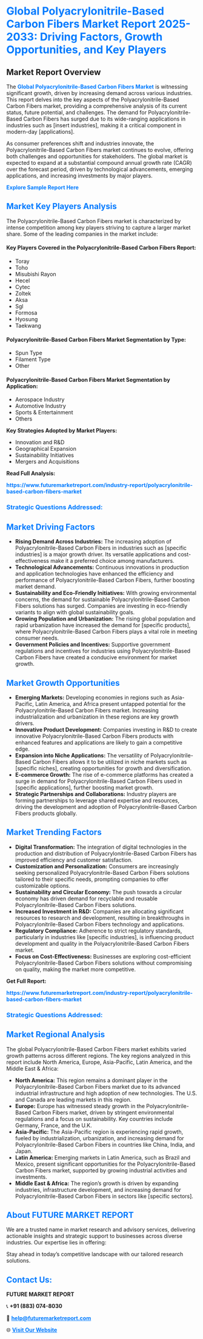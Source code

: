 <h1 style="color: #007BFF;">Global Polyacrylonitrile-Based Carbon Fibers Market Report 2025-2033: Driving Factors, Growth Opportunities, and Key Players</h1>

<section id="overview">
<h2>Market Report Overview</h2>
<p>The <a href="https://www.futuremarketreport.com/industry-report/polyacrylonitrile-based-carbon-fibers-market" style="color: #007BFF; text-decoration: none;"><strong>Global Polyacrylonitrile-Based Carbon Fibers Market</strong></a> is witnessing significant growth, driven by increasing demand across various industries. This report delves into the key aspects of the Polyacrylonitrile-Based Carbon Fibers market, providing a comprehensive analysis of its current status, future potential, and challenges. The demand for Polyacrylonitrile-Based Carbon Fibers has surged due to its wide-ranging applications in industries such as [insert industries], making it a critical component in modern-day [applications].</p>
<p>As consumer preferences shift and industries innovate, the Polyacrylonitrile-Based Carbon Fibers market continues to evolve, offering both challenges and opportunities for stakeholders. The global market is expected to expand at a substantial compound annual growth rate (CAGR) over the forecast period, driven by technological advancements, emerging applications, and increasing investments by major players.</p>
</section>

<section id="overview">
<p><a href="https://www.futuremarketreport.com/request-sample/reportId=29955" style="color: #007BFF; text-decoration: none;"><strong>Explore Sample Report Here</strong></a></p>
</section>

<section id="key-players">
<h2 style="color: #007BFF;">Market Key Players Analysis</h2>
<p>The Polyacrylonitrile-Based Carbon Fibers market is characterized by intense competition among key players striving to capture a larger market share. Some of the leading companies in the market include:</p>
<h4>Key Players Covered in the Polyacrylonitrile-Based Carbon Fibers Report:</h4>
<ul><li>Toray</li><li>Toho</li><li>Misubishi Rayon</li><li>Hecel</li><li>Cytec</li><li>Zoltek</li><li>Aksa</li><li>Sgl</li><li>Formosa</li><li>Hyosung</li><li>Taekwang</li></ul>
<h4>Polyacrylonitrile-Based Carbon Fibers Market Segmentation by Type:</h4>
<ul><li>Spun Type</li><li>Filament Type</li><li>Other</li></ul>

<h4>Polyacrylonitrile-Based Carbon Fibers Market Segmentation by Application:</h4>
<ul><li>Aerospace Industry</li><li>Automotive Industry</li><li>Sports &amp; Entertainment</li><li>Others</li></ul>
<p><strong>Key Strategies Adopted by Market Players:</strong></p>
<ul>
<li>Innovation and R&D</li>
<li>Geographical Expansion</li>
<li>Sustainability Initiatives</li>
<li>Mergers and Acquisitions</li>
</ul>
</section>

<section>
<p><strong>Read Full Analysis: </strong></p><a href="https://www.futuremarketreport.com/industry-report/polyacrylonitrile-based-carbon-fibers-market" style="color: #007BFF; text-decoration: none;"><strong>https://www.futuremarketreport.com/industry-report/polyacrylonitrile-based-carbon-fibers-market</strong></a>
<h3 style="color: #007BFF;">Strategic Questions Addressed:</h3>
</section>

<section id="driving-factors">
<h2 style="color: #007BFF;">Market Driving Factors</h2>
<ul>
<li><strong>Rising Demand Across Industries:</strong> The increasing adoption of Polyacrylonitrile-Based Carbon Fibers in industries such as [specific industries] is a major growth driver. Its versatile applications and cost-effectiveness make it a preferred choice among manufacturers.</li>
<li><strong>Technological Advancements:</strong> Continuous innovations in production and application technologies have enhanced the efficiency and performance of Polyacrylonitrile-Based Carbon Fibers, further boosting market demand.</li>
<li><strong>Sustainability and Eco-Friendly Initiatives:</strong> With growing environmental concerns, the demand for sustainable Polyacrylonitrile-Based Carbon Fibers solutions has surged. Companies are investing in eco-friendly variants to align with global sustainability goals.</li>
<li><strong>Growing Population and Urbanization:</strong> The rising global population and rapid urbanization have increased the demand for [specific products], where Polyacrylonitrile-Based Carbon Fibers plays a vital role in meeting consumer needs.</li>
<li><strong>Government Policies and Incentives:</strong> Supportive government regulations and incentives for industries using Polyacrylonitrile-Based Carbon Fibers have created a conducive environment for market growth.</li>
</ul>
</section>

<section id="growth-opportunities">
<h2 style="color: #007BFF;">Market Growth Opportunities</h2>
<ul>
<li><strong>Emerging Markets:</strong> Developing economies in regions such as Asia-Pacific, Latin America, and Africa present untapped potential for the Polyacrylonitrile-Based Carbon Fibers market. Increasing industrialization and urbanization in these regions are key growth drivers.</li>
<li><strong>Innovative Product Development:</strong> Companies investing in R&D to create innovative Polyacrylonitrile-Based Carbon Fibers products with enhanced features and applications are likely to gain a competitive edge.</li>
<li><strong>Expansion into Niche Applications:</strong> The versatility of Polyacrylonitrile-Based Carbon Fibers allows it to be utilized in niche markets such as [specific niches], creating opportunities for growth and diversification.</li>
<li><strong>E-commerce Growth:</strong> The rise of e-commerce platforms has created a surge in demand for Polyacrylonitrile-Based Carbon Fibers used in [specific applications], further boosting market growth.</li>
<li><strong>Strategic Partnerships and Collaborations:</strong> Industry players are forming partnerships to leverage shared expertise and resources, driving the development and adoption of Polyacrylonitrile-Based Carbon Fibers products globally.</li>
</ul>
</section>

<section id="trending-factors">
<h2 style="color: #007BFF;">Market Trending Factors</h2>
<ul>
<li><strong>Digital Transformation:</strong> The integration of digital technologies in the production and distribution of Polyacrylonitrile-Based Carbon Fibers has improved efficiency and customer satisfaction.</li>
<li><strong>Customization and Personalization:</strong> Consumers are increasingly seeking personalized Polyacrylonitrile-Based Carbon Fibers solutions tailored to their specific needs, prompting companies to offer customizable options.</li>
<li><strong>Sustainability and Circular Economy:</strong> The push towards a circular economy has driven demand for recyclable and reusable Polyacrylonitrile-Based Carbon Fibers solutions.</li>
<li><strong>Increased Investment in R&D:</strong> Companies are allocating significant resources to research and development, resulting in breakthroughs in Polyacrylonitrile-Based Carbon Fibers technology and applications.</li>
<li><strong>Regulatory Compliance:</strong> Adherence to strict regulatory standards, particularly in industries like [specific industries], is influencing product development and quality in the Polyacrylonitrile-Based Carbon Fibers market.</li>
<li><strong>Focus on Cost-Effectiveness:</strong> Businesses are exploring cost-efficient Polyacrylonitrile-Based Carbon Fibers solutions without compromising on quality, making the market more competitive.</li>
</ul>
</section>

<section>
<p><strong>Get Full Report: </strong></p><a href="https://www.futuremarketreport.com/industry-report/polyacrylonitrile-based-carbon-fibers-market" style="color: #007BFF; text-decoration: none;"><strong>https://www.futuremarketreport.com/industry-report/polyacrylonitrile-based-carbon-fibers-market</strong></a>
<h3 style="color: #007BFF;">Strategic Questions Addressed:</h3>
</section>


<section id="regional-analysis">
<h2 style="color: #007BFF;">Market Regional Analysis</h2>
<p>The global Polyacrylonitrile-Based Carbon Fibers market exhibits varied growth patterns across different regions. The key regions analyzed in this report include North America, Europe, Asia-Pacific, Latin America, and the Middle East & Africa:</p>
<ul>
<li><strong>North America:</strong> This region remains a dominant player in the Polyacrylonitrile-Based Carbon Fibers market due to its advanced industrial infrastructure and high adoption of new technologies. The U.S. and Canada are leading markets in this region.</li>
<li><strong>Europe:</strong> Europe has witnessed steady growth in the Polyacrylonitrile-Based Carbon Fibers market, driven by stringent environmental regulations and a focus on sustainability. Key countries include Germany, France, and the U.K.</li>
<li><strong>Asia-Pacific:</strong> The Asia-Pacific region is experiencing rapid growth, fueled by industrialization, urbanization, and increasing demand for Polyacrylonitrile-Based Carbon Fibers in countries like China, India, and Japan.</li>
<li><strong>Latin America:</strong> Emerging markets in Latin America, such as Brazil and Mexico, present significant opportunities for the Polyacrylonitrile-Based Carbon Fibers market, supported by growing industrial activities and investments.</li>
<li><strong>Middle East & Africa:</strong> The region’s growth is driven by expanding industries, infrastructure development, and increasing demand for Polyacrylonitrile-Based Carbon Fibers in sectors like [specific sectors].</li>
</ul>
</section>

<footer>
<h2 style="color: #007BFF;">About FUTURE MARKET REPORT</h2>
<p>We are a trusted name in market research and advisory services, delivering actionable insights and strategic support to businesses across diverse industries. Our expertise lies in offering:</p>

<p>Stay ahead in today’s competitive landscape with our tailored research solutions.</p>

<h2 style="color: #007BFF;">Contact Us:</h2>
<p><strong>FUTURE MARKET REPORT</strong></p>
<p>📞 <strong>+91 (883) 074-8030</strong></p>
<p>📧 <strong><a href="mailto:help@futuremarketreport.com" style="color: #007BFF;">help@futuremarketreport.com</a></strong></p>
<p>🌐 <strong><a href="https://www.futuremarketreport.com/" style="color: #007BFF;">Visit Our Website</a></strong></p>
</footer>